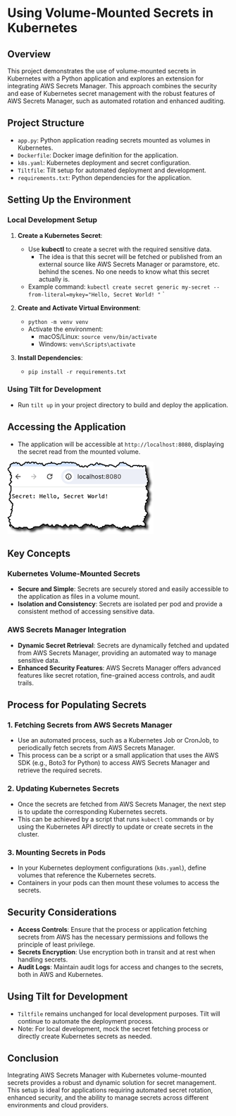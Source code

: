 # Using Volume-Mounted Secrets in Kubernetes

## Overview

This project demonstrates the use of volume-mounted secrets in Kubernetes with a Python application and explores an extension for integrating AWS Secrets Manager. This approach combines the security and ease of Kubernetes secret management with the robust features of AWS Secrets Manager, such as automated rotation and enhanced auditing.

## Project Structure

- `app.py`: Python application reading secrets mounted as volumes in Kubernetes.
- `Dockerfile`: Docker image definition for the application.
- `k8s.yaml`: Kubernetes deployment and secret configuration.
- `Tiltfile`: Tilt setup for automated deployment and development.
- `requirements.txt`: Python dependencies for the application.

## Setting Up the Environment

### Local Development Setup

1. **Create a Kubernetes Secret**:
   - Use **kubectl** to create a secret with the required sensitive data.
     - The idea is that this secret will be fetched or published from an external source like AWS Secrets Manager or paramstore, etc. behind the scenes.  No one needs to know what this secret actually is.
   - Example command: `kubectl create secret generic my-secret --from-literal=mykey="Hello, Secret World! "`
`

2. **Create and Activate Virtual Environment**:
   - `python -m venv venv`
   - Activate the environment:
     - macOS/Linux: `source venv/bin/activate`
     - Windows: `venv\Scripts\activate`
   
3. **Install Dependencies**:
   - `pip install -r requirements.txt`

### Using Tilt for Development

- Run `tilt up` in your project directory to build and deploy the application.

## Accessing the Application

- The application will be accessible at `http://localhost:8080`, displaying the secret read from the mounted volume.

![Alt text](_img/2023-12-12_14-37-55.png)

## Key Concepts

### Kubernetes Volume-Mounted Secrets

- **Secure and Simple**: Secrets are securely stored and easily accessible to the application as files in a volume mount.
- **Isolation and Consistency**: Secrets are isolated per pod and provide a consistent method of accessing sensitive data.

### AWS Secrets Manager Integration

- **Dynamic Secret Retrieval**: Secrets are dynamically fetched and updated from AWS Secrets Manager, providing an automated way to manage sensitive data.
- **Enhanced Security Features**: AWS Secrets Manager offers advanced features like secret rotation, fine-grained access controls, and audit trails.

## Process for Populating Secrets

### 1. Fetching Secrets from AWS Secrets Manager

- Use an automated process, such as a Kubernetes Job or CronJob, to periodically fetch secrets from AWS Secrets Manager.
- This process can be a script or a small application that uses the AWS SDK (e.g., Boto3 for Python) to access AWS Secrets Manager and retrieve the required secrets.

### 2. Updating Kubernetes Secrets

- Once the secrets are fetched from AWS Secrets Manager, the next step is to update the corresponding Kubernetes secrets.
- This can be achieved by a script that runs `kubectl` commands or by using the Kubernetes API directly to update or create secrets in the cluster.

### 3. Mounting Secrets in Pods

- In your Kubernetes deployment configurations (`k8s.yaml`), define volumes that reference the Kubernetes secrets.
- Containers in your pods can then mount these volumes to access the secrets.

## Security Considerations

- **Access Controls**: Ensure that the process or application fetching secrets from AWS has the necessary permissions and follows the principle of least privilege.
- **Secrets Encryption**: Use encryption both in transit and at rest when handling secrets.
- **Audit Logs**: Maintain audit logs for access and changes to the secrets, both in AWS and Kubernetes.

## Using Tilt for Development

- `Tiltfile` remains unchanged for local development purposes. Tilt will continue to automate the deployment process.
- Note: For local development, mock the secret fetching process or directly create Kubernetes secrets as needed.

## Conclusion

Integrating AWS Secrets Manager with Kubernetes volume-mounted secrets provides a robust and dynamic solution for secret management. This setup is ideal for applications requiring automated secret rotation, enhanced security, and the ability to manage secrets across different environments and cloud providers.